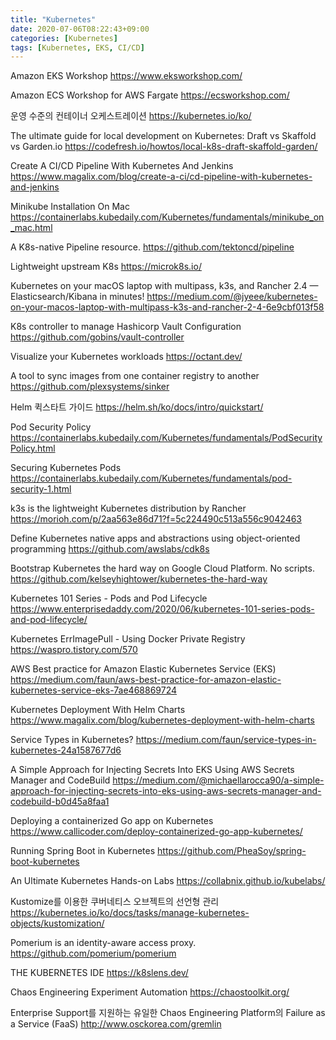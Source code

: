 ```yaml
---
title: "Kubernetes"
date: 2020-07-06T08:22:43+09:00
categories: [Kubernetes]
tags: [Kubernetes, EKS, CI/CD]
---
```


Amazon EKS Workshop
 https://www.eksworkshop.com/

Amazon ECS Workshop for AWS Fargate
 https://ecsworkshop.com/

운영 수준의 컨테이너 오케스트레이션
 https://kubernetes.io/ko/

The ultimate guide for local development on Kubernetes: Draft vs Skaffold vs Garden.io
 https://codefresh.io/howtos/local-k8s-draft-skaffold-garden/

Create A CI/CD Pipeline With Kubernetes And Jenkins
 https://www.magalix.com/blog/create-a-ci/cd-pipeline-with-kubernetes-and-jenkins

Minikube Installation On Mac
 https://containerlabs.kubedaily.com/Kubernetes/fundamentals/minikube_on_mac.html

A K8s-native Pipeline resource.
 https://github.com/tektoncd/pipeline

Lightweight upstream K8s
 https://microk8s.io/

Kubernetes on your macOS laptop with multipass, k3s, and Rancher 2.4 — Elasticsearch/Kibana in minutes!
 https://medium.com/@jyeee/kubernetes-on-your-macos-laptop-with-multipass-k3s-and-rancher-2-4-6e9cbf013f58

K8s controller to manage Hashicorp Vault Configuration
 https://github.com/gobins/vault-controller
 
Visualize your Kubernetes workloads
 https://octant.dev/

A tool to sync images from one container registry to another
 https://github.com/plexsystems/sinker

Helm 퀵스타트 가이드
 https://helm.sh/ko/docs/intro/quickstart/

Pod Security Policy
 https://containerlabs.kubedaily.com/Kubernetes/fundamentals/PodSecurityPolicy.html

Securing Kubernetes Pods
 https://containerlabs.kubedaily.com/Kubernetes/fundamentals/pod-security-1.html

k3s is the lightweight Kubernetes distribution by Rancher
 https://morioh.com/p/2aa563e86d71?f=5c224490c513a556c9042463

Define Kubernetes native apps and abstractions using object-oriented programming
 https://github.com/awslabs/cdk8s

Bootstrap Kubernetes the hard way on Google Cloud Platform. No scripts.
 https://github.com/kelseyhightower/kubernetes-the-hard-way

Kubernetes 101 Series - Pods and Pod Lifecycle
 https://www.enterprisedaddy.com/2020/06/kubernetes-101-series-pods-and-pod-lifecycle/

Kubernetes ErrImagePull - Using Docker Private Registry
 https://waspro.tistory.com/570

AWS Best practice for Amazon Elastic Kubernetes Service (EKS)
 https://medium.com/faun/aws-best-practice-for-amazon-elastic-kubernetes-service-eks-7ae468869724

Kubernetes Deployment With Helm Charts
 https://www.magalix.com/blog/kubernetes-deployment-with-helm-charts

Service Types in Kubernetes?
 https://medium.com/faun/service-types-in-kubernetes-24a1587677d6

A Simple Approach for Injecting Secrets Into EKS Using AWS Secrets Manager and CodeBuild
 https://medium.com/@michaellarocca90/a-simple-approach-for-injecting-secrets-into-eks-using-aws-secrets-manager-and-codebuild-b0d45a8faa1

Deploying a containerized Go app on Kubernetes
 https://www.callicoder.com/deploy-containerized-go-app-kubernetes/

Running Spring Boot in Kubernetes
 https://github.com/PheaSoy/spring-boot-kubernetes

An Ultimate Kubernetes Hands-on Labs
 https://collabnix.github.io/kubelabs/

Kustomize를 이용한 쿠버네티스 오브젝트의 선언형 관리
 https://kubernetes.io/ko/docs/tasks/manage-kubernetes-objects/kustomization/

Pomerium is an identity-aware access proxy.
 https://github.com/pomerium/pomerium

THE KUBERNETES IDE
 https://k8slens.dev/

Chaos Engineering Experiment Automation
 https://chaostoolkit.org/

Enterprise Support를 지원하는 유일한 Chaos Engineering Platform의 Failure as a Service (FaaS)
 http://www.osckorea.com/gremlin
